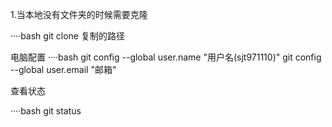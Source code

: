 1.当本地没有文件夹的时候需要克隆

····bash
  git clone 复制的路径

电脑配置
····bash
  git config --global user.name "用户名(sjt971110)"
  git config --global user.email "邮箱"

查看状态

····bash
  git status